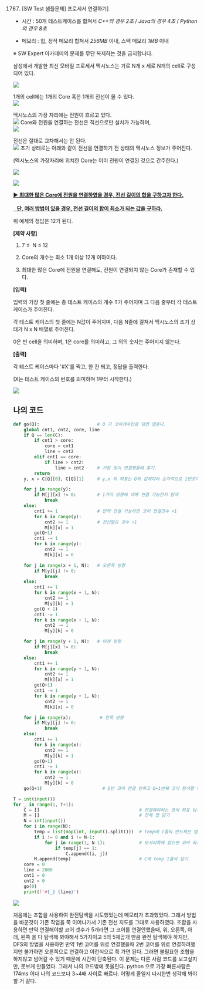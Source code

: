 1767. [SW Test 샘플문제] 프로세서 연결하기]
- 시간 : 50개 테스트케이스를 합쳐서 *C++의 경우 2초* / *Java의 경우 4초* / *Python의 경우 8초*

- 메모리 : 힙, 정적 메모리 합쳐서 *256MB* 이내, 스택 메모리 *1MB* 이내

※ SW Expert 아카데미의 문제를 무단 복제하는 것을 금지합니다.  

삼성에서 개발한 최신 모바일 프로세서 멕시노스는 가로 N개 x 세로 N개의 cell로 구성되어 있다.  

  ![](20220904_SWEA1767_프로세서%20연결하기assets/2022-09-04-21-03-27-image.png)

1개의 cell에는 1개의 Core 혹은 1개의 전선이 올 수 있다.  
  ![](20220904_SWEA1767_프로세서%20연결하기assets/2022-09-04-21-03-42-image.png)

멕시노스의 가장 자리에는 전원이 흐르고 있다.  
  ![](20220904_SWEA1767_프로세서%20연결하기assets/2022-09-04-21-03-53-image.png)
Core와 전원을 연결하는 전선은 직선으로만 설치가 가능하며,  
 ![](20220904_SWEA1767_프로세서%20연결하기assets/2022-09-04-21-04-05-image.png)

전선은 절대로 교차해서는 안 된다.  
  ![](20220904_SWEA1767_프로세서%20연결하기assets/2022-09-04-21-04-17-image.png)
초기 상태로는 아래와 같이 전선을 연결하기 전 상태의 멕시노스 정보가 주어진다.  

(멕시노스의 가장자리에 위치한 Core는 이미 전원이 연결된 것으로 간주한다.)  

  ![](20220904_SWEA1767_프로세서%20연결하기assets/2022-09-04-21-04-26-image.png)

  ![](20220904_SWEA1767_프로세서%20연결하기assets/2022-09-04-21-04-35-image.png)

**<u>▶ 최대한 많은 Core에 전원을 연결하였을 경우, 전선 길이의 합을 구하고자 한다.<br><br>&nbsp;&nbsp; 단, 여러 방법이 있을 경우, 전선 길이의 합이 최소가 되는 값을 구하라.</u>**  

위 예제의 정답은 12가 된다.  

**[제약 사항]**  

1. 7 ≤  N ≤ 12  

2. Core의 개수는 최소 1개 이상 12개 이하이다.  

3. 최대한 많은 Core에 전원을 연결해도, 전원이 연결되지 않는 Core가 존재할 수 있다.  

**[입력]**  

입력의 가장 첫 줄에는 총 테스트 케이스의 개수 T가 주어지며 그 다음 줄부터 각 테스트 케이스가 주어진다.  

각 테스트 케이스의 첫 줄에는 N값이 주어지며, 다음 N줄에 걸쳐서 멕시노스의 초기 상태가 N x N 배열로 주어진다.  

0은 빈 cell을 의미하며, 1은 core를 의미하고, 그 외의 숫자는 주어지지 않는다.  

**[출력]**  

각 테스트 케이스마다 '#X'를 찍고, 한 칸 띄고, 정답을 출력한다.  

(X는 테스트 케이스의 번호를 의미하며 1부터 시작한다.)

![](20220904_SWEA1767_프로세서%20연결하기assets/2022-09-04-21-04-49-image.png)

## 나의 코드

```python
def go(Q):                      # Q 가 코어개수만큼 돼면 멈춘다.
    global cnt1, cnt2, core, line
    if Q == len(C):
        if cnt1 > core:
            core = cnt1
            line = cnt2
        elif cnt1 == core:
            if line > cnt2:
                line = cnt2     # 가장 많이 연결했을때 찾기.
        return
    y, x = C[Q][0], C[Q][1]     # y,x 의 좌표는 Q의 값에따라 순차적으로 1번코어~ len(C)번 코어

    for j in range(y):
        if M[j][x] != 0:        # 1가지 방향에 대해 연결 가능한지 탐색
            break
    else:
        cnt1 += 1               # 만약 연결 가능하면 코어 연결갯수 +1
        for k in range(y):
            cnt2 += 1           # 전선필요 갯수 +1
            M[k][x] = 1
        go(Q+1)
        cnt1 -= 1
        for k in range(y):
            cnt2 -= 1
            M[k][x] = 0

    for j in range(x + 1, N):   # 오른쪽 방향
        if M[y][j] != 0:
            break
    else:
        cnt1 += 1
        for k in range(x + 1, N):
            cnt2 += 1
            M[y][k] = 1
        go(Q + 1)
        cnt1 -= 1
        for k in range(x + 1, N):
            cnt2 -= 1
            M[y][k] = 0

    for j in range(y + 1, N):   # 아래 방향
        if M[j][x] != 0:
            break
    else:
        cnt1 += 1
        for k in range(y + 1, N):
            cnt2 += 1
            M[k][x] = 1
        go(Q+1)
        cnt1 -= 1
        for k in range(y + 1, N):
            cnt2 -= 1
            M[k][x] = 0

    for j in range(x):           # 왼쪽 방향
        if M[y][j] != 0:
            break
    else:
        cnt1 += 1
        for k in range(x):
            cnt2 += 1
            M[y][k] = 1
        go(Q+1)
        cnt1 -= 1
        for k in range(x):
            cnt2 -= 1
            M[y][k] = 0
    go(Q+1)                       # Q번 코어 연결 안하고 Q+1번쨰 코어 탐색할 때

T = int(input())
for _ in range(1, T+1):
    C = []                                      # 연결해야하는 코어 좌표 담기.
    M = []                                      # 전체 맵 담기
    N = int(input())
    for i in range(N):
        temp = list(map(int, input().split()))  # temp에 1줄씩 반도체판 맵 가져오기
        if i != 0 and i != N-1:
            for j in range(1, N-1):             # 모서리쪽에 없으면 코어 좌표 C에 추가.
                if temp[j] == 1:
                    C.append((i, j))
        M.append(temp)                          # C에 temp 1줄씩 담기.
    core = 0
    line = 2000
    cnt1 = 0
    cnt2 = 0
    go(0)
    print(f'#{_} {line}')


```

![](20220904_SWEA1767_프로세서%20연결하기assets/2022-09-04-21-05-30-image.png)

처음에는 조합을 사용하여 완전탐색을 시도했었는데 메모리가 초과했었다. 그래서 방법을 바꾼것이 기존 작업을 쭉 이어나가서 기존 전선 지도를 그대로 사용하였다. 조합을 사용하면 만약 연결해야할 코어 갯수가 5개라면 그 코어를 연결안했을때, 위, 오른쪽, 아래, 왼쪽 을 다 탐색해 봐야해서 5가지이고 5의 5제곱개 만큼 완전 탐색해야 하지만, DFS의 방법을 사용하면 만약 1번 코어를 위로 연결했을때 2번 코어를 위로 연결하려했지만 불가하면 오른쪽으로 연결하고 이런식으로 쭉 가면 된다. 그러면 불필요한 조합을 하지않고 넘어갈 수 있기 때문에 시간이 단축된다. 이 문제는 다른 사람 코드를 보고싶지만, 못보게 만들었다. 그래서 나의 코드밖에 못올린다. python 으로 가장 빠른사람은 174ms 이다 나의 코드보다 3~4배 사이로 빠르다. 어떻게 줄일지 다시한번 생각해 봐야할 거 같다.


